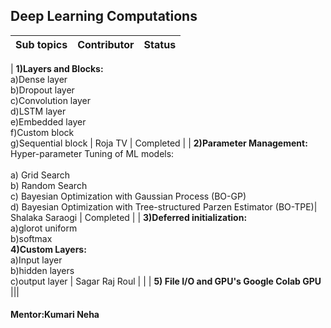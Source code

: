 ## Deep Learning Computations


|Sub topics| Contributor| Status|
|-|-|-|

| **1)Layers and Blocks:**<br>a)Dense layer<br>b)Dropout layer<br>c)Convolution layer<br>d)LSTM layer<br>e)Embedded layer<br>f)Custom block<br>g)Sequential block | Roja TV          | Completed |
| **2)Parameter Management:**<br>Hyper-parameter Tuning of ML models:<br><br>a) Grid Search<br>b) Random Search<br>c) Bayesian Optimization with Gaussian Process (BO-GP)<br>d) Bayesian Optimization with Tree-structured Parzen Estimator (BO-TPE)| Shalaka Saraogi  | Completed |
| **3)Deferred initialization:**<br>a)glorot uniform<br>b)softmax<br>**4)Custom Layers:**<br>a)Input layer<br>b)hidden layers<br>c)output layer                       | Sagar Raj Roul   |  |
| **5) File I/O and GPU's Google Colab GPU** |||

#### Mentor:Kumari Neha
